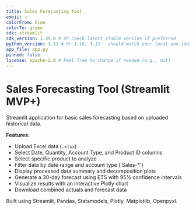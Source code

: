 ```yaml
---
title: Sales Forecasting Tool
emoji: 📈
colorFrom: blue
colorTo: green
sdk: streamlit
sdk_version: 1.35.0 # Or check latest stable version if preferred
python_version: 3.11 # Or 3.10, 3.12 - should match your local env ideally
app_file: app.py
pinned: false
license: apache-2.0 # Feel free to change if needed (e.g., mit)
---
```


# Sales Forecasting Tool (Streamlit MVP+)

Streamlit application for basic sales forecasting based on uploaded historical data.

**Features:**
*   Upload Excel data (`.xlsx`)
*   Select Date, Quantity, Account Type, and Product ID columns
*   Select specific product to analyze
*   Filter data by date range and account type ('Sales-*')
*   Display processed data summary and decomposition plots
*   Generate a 30-day forecast using ETS with 95% confidence intervals
*   Visualize results with an interactive Plotly chart
*   Download combined actuals and forecast data

Built using Streamlit, Pandas, Statsmodels, Plotly, Matplotlib, Openpyxl.
